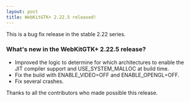 ```yaml
---
layout: post
title: WebKitGTK+ 2.22.5 released!
---
```


This is a bug fix release in the stable 2.22 series.

### What's new in the WebKitGTK+ 2.22.5 release?

 - Improved the logic to determine for which architectures to enable
   the JIT compiler support and USE_SYSTEM_MALLOC at build time.
 - Fix the build with ENABLE_VIDEO=OFF and ENABLE_OPENGL=OFF.
 - Fix several crashes.

Thanks to all the contributors who made possible this release.